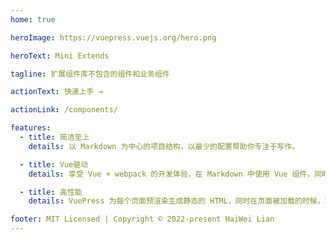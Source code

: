 ```yaml
---
home: true

heroImage: https://vuepress.vuejs.org/hero.png

heroText: Mini Extends

tagline: 扩展组件库不包含的组件和业务组件

actionText: 快速上手 →

actionLink: /components/

features:
  - title: 简洁至上
    details: 以 Markdown 为中心的项目结构，以最少的配置帮助你专注于写作。

  - title: Vue驱动
    details: 享受 Vue + webpack 的开发体验，在 Markdown 中使用 Vue 组件，同时可以使用 Vue 来开发自定义主题。

  - title: 高性能
    details: VuePress 为每个页面预渲染生成静态的 HTML，同时在页面被加载的时候，将作为 SPA 运行。

footer: MIT Licensed | Copyright © 2022-present HaiWei Lian
---
```

